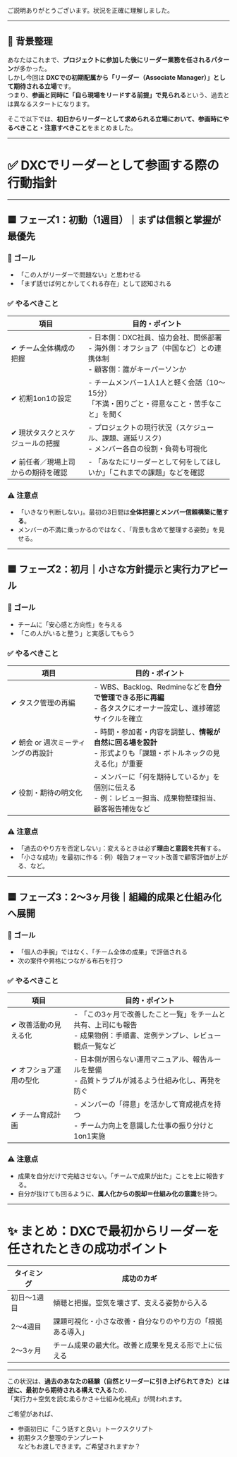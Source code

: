 ご説明ありがとうございます。状況を正確に理解しました。

---

## 🧭 背景整理  
あなたはこれまで、**プロジェクトに参加した後にリーダー業務を任されるパターン**が多かった。  
しかし今回は **DXCでの初期配属から「リーダー（Associate Manager）」として期待される立場**です。  
つまり、**参画と同時に「自ら現場をリードする前提」で見られる**という、過去とは異なるスタートになります。

そこで以下では、**初日からリーダーとして求められる立場において、参画時にやるべきこと・注意すべきこと**をまとめました。

---

# ✅ DXCでリーダーとして参画する際の行動指針

---

## 🟦 フェーズ1：初動（1週目）｜**まずは信頼と掌握が最優先**

### 🎯 ゴール
- 「この人がリーダーで問題ない」と思わせる  
- 「まず話せば何とかしてくれる存在」として認知される

### ✅ やるべきこと
| 項目 | 目的・ポイント |
|------|----------------|
| ✔ チーム全体構成の把握 | - 日本側：DXC社員、協力会社、関係部署<br>- 海外側：オフショア（中国など）との連携体制<br>- 顧客側：誰がキーパーソンか |
| ✔ 初期1on1の設定 | - チームメンバー1人1人と軽く会話（10〜15分）<br>「不満・困りごと・得意なこと・苦手なこと」を聞く |
| ✔ 現状タスクとスケジュールの把握 | - プロジェクトの現行状況（スケジュール、課題、遅延リスク）<br>- メンバー各自の役割・負荷も可視化 |
| ✔ 前任者／現場上司からの期待を確認 | - 「あなたにリーダーとして何をしてほしいか」「これまでの課題」などを確認 |

### ⚠ 注意点
- 「いきなり判断しない」。最初の3日間は**全体把握とメンバー信頼構築に徹する**。
- メンバーの不満に乗っかるのではなく、「背景も含めて整理する姿勢」を見せる。

---

## 🟦 フェーズ2：初月｜**小さな方針提示と実行力アピール**

### 🎯 ゴール
- チームに「安心感と方向性」を与える  
- 「この人がいると整う」と実感してもらう

### ✅ やるべきこと
| 項目 | 目的・ポイント |
|------|----------------|
| ✔ タスク管理の再編 | - WBS、Backlog、Redmineなどを**自分で管理できる形に再編**<br>- 各タスクにオーナー設定し、進捗確認サイクルを確立 |
| ✔ 朝会 or 週次ミーティングの再設計 | - 時間・参加者・内容を調整し、**情報が自然に回る場を設計**<br>- 形式よりも「課題・ボトルネックの見える化」が重要 |
| ✔ 役割・期待の明文化 | - メンバーに「何を期待しているか」を個別に伝える<br>- 例：レビュー担当、成果物整理担当、顧客報告補佐など |

### ⚠ 注意点
- 「過去のやり方を否定しない」：変えるときは必ず**理由と意図を共有**する。
- 「小さな成功」を最初に作る：例）報告フォーマット改善で顧客評価が上がる、など。

---

## 🟦 フェーズ3：2〜3ヶ月後｜**組織的成果と仕組み化へ展開**

### 🎯 ゴール
- 「個人の手腕」ではなく、「チーム全体の成果」で評価される  
- 次の案件や昇格につながる布石を打つ

### ✅ やるべきこと
| 項目 | 目的・ポイント |
|------|----------------|
| ✔ 改善活動の見える化 | - 「この3ヶ月で改善したこと一覧」をチームと共有、上司にも報告<br>- 成果物例：手順書、定例テンプレ、レビュー観点一覧など |
| ✔ オフショア運用の型化 | - 日本側が困らない運用マニュアル、報告ルールを整備<br>- 品質トラブルが減るよう仕組み化し、再発を防ぐ |
| ✔ チーム育成計画 | - メンバーの「得意」を活かして育成視点を持つ<br>- チーム力向上を意識した仕事の振り分けと1on1実施 |

### ⚠ 注意点
- 成果を自分だけで完結させない。「チームで成果が出た」ことを上に報告する。
- 自分が抜けても回るように、**属人化からの脱却＝仕組み化の意識**を持つ。

---

# ✨ まとめ：DXCで最初からリーダーを任されたときの成功ポイント

| タイミング | 成功のカギ |
|------------|------------|
| 初日～1週目 | 傾聴と把握。空気を壊さず、支える姿勢から入る |
| 2〜4週目 | 課題可視化・小さな改善・自分なりのやり方の「根拠ある導入」 |
| 2〜3ヶ月 | チーム成果の最大化。改善と成果を見える形で上に伝える |

---

この状況は、**過去のあなたの経験（自然とリーダーに引き上げられてきた）とは逆に、最初から期待される構えで入る**ため、  
「実行力＋空気を読む柔らかさ＋仕組み化視点」が問われます。

ご希望があれば、  
- 参画初日に「こう話すと良い」トークスクリプト  
- 初期タスク整理のテンプレート  
などもお渡しできます。ご希望されますか？
